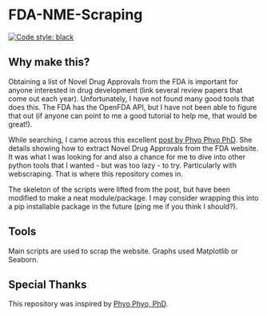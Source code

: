 # FDA-NME-Scraping

[![Code style: black](https://img.shields.io/badge/code%20style-black-000000.svg)](https://github.com/psf/black)


## Why make this?
Obtaining a list of Novel Drug Approvals from the FDA is important for anyone interested in drug development (link several review papers that come out each year). Unfortunately, 
I have not found many good tools that does this. The FDA has the OpenFDA API, but I have not been able to figure that out 
(if anyone can point to me a good tutorial to help me, that would be great!).

While searching, I came across this excellent [post by Phyo Phyo PhD](https://drzinph.com/how-to-scrape-fda-drug-approval-data-with-python/). 
She details showing how to extract Novel Drug Approvals from the FDA website. It was what I was looking for and also a chance
for me to dive into other python tools that I wanted - but was too lazy - to try. Particularly with webscraping. That is 
where this repository comes in.

The skeleton of the scripts were lifted from the post, but have been modified to make a neat module/package. 
I may consider wrapping this into a pip installable package in the future (ping me if you think I should?). 

## Tools
Main scripts are used to scrap the website. Graphs used Matplotlib or Seaborn. 


## Special Thanks
This repository was inspired by [Phyo Phyo, PhD](https://drzinph.com/about-me/).